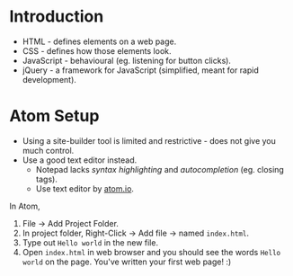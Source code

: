 # Introduction

- HTML - defines elements on a web page.
- CSS - defines how those elements look.
- JavaScript - behavioural (eg. listening for button clicks).
- jQuery - a framework for JavaScript (simplified, meant for rapid development).

# Atom Setup

- Using a site-builder tool is limited and restrictive - does not give you much control.
- Use a good text editor instead.
  - Notepad lacks *syntax highlighting* and *autocompletion* (eg. closing tags).
  - Use text editor by [atom.io](https://atom.io/).

In Atom,
1. File -> Add Project Folder.
2. In project folder, Right-Click -> Add file -> named `index.html`.
3. Type out `Hello world` in the new file.
4. Open `index.html` in web browser and you should see the words `Hello world` on the page. You've written your first web page! :)
